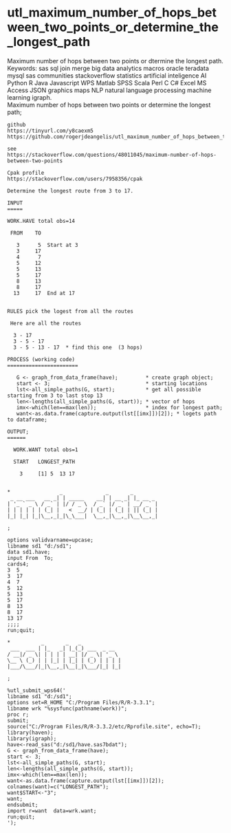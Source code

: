 # utl_maximum_number_of_hops_between_two_points_or_determine_the_longest_path
Maximum number of hops between two points or dtermine the longest path.                                                                                                                                                                                                          Keywords: sas sql join merge big data analytics macros oracle teradata mysql sas communities stackoverflow statistics                   artificial inteligence AI Python R Java Javascript WPS Matlab SPSS Scala Perl C C# Excel MS Access JSON graphics maps NLP                natural language processing machine learning igraph.   
    Maximum number of hops between two points or determine the longest path;                                                            
                                                                                                                                        
    github                                                                                                                              
    https://tinyurl.com/y8caexm5                                                                                                        
    https://github.com/rogerjdeangelis/utl_maximum_number_of_hops_between_two_points_or_determine_the_longest_path                      
                                                                                                                                        
    see                                                                                                                                 
    https://stackoverflow.com/questions/48011045/maximum-number-of-hops-between-two-points                                              
                                                                                                                                        
    Cpak profile                                                                                                                        
    https://stackoverflow.com/users/7958356/cpak                                                                                        
                                                                                                                                        
    Determine the longest route from 3 to 17.                                                                                           
                                                                                                                                        
    INPUT                                                                                                                               
    =====                                                                                                                               
                                                                                                                                        
    WORK.HAVE total obs=14                                                                                                              
                                                                                                                                        
     FROM    TO                                                                                                                         
                                                                                                                                        
       3      5  Start at 3                                                                                                             
       3     17                                                                                                                         
       4      7                                                                                                                         
       5     12                                                                                                                         
       5     13                                                                                                                         
       5     17                                                                                                                         
       8     13                                                                                                                         
       8     17                                                                                                                         
      13     17  End at 17                                                                                                              
                                                                                                                                        
                                                                                                                                        
    RULES pick the logest from all the routes                                                                                           
                                                                                                                                        
     Here are all the routes                                                                                                            
                                                                                                                                        
      3 - 17                                                                                                                            
      3 - 5 - 17                                                                                                                        
      3 - 5 - 13 - 17  * find this one  (3 hops)                                                                                        
                                                                                                                                        
    PROCESS (working code)                                                                                                              
    =======================                                                                                                             
                                                                                                                                        
       G <- graph_from_data_frame(have);         * create graph object;                                                                 
       start <- 3;                               * starting locations                                                                   
       lst<-all_simple_paths(G, start);          * get all possible starting from 3 to last stop 13                                     
       len<-lengths(all_simple_paths(G, start)); * vector of hops                                                                       
       imx<-which(len==max(len));                * index for longest path;                                                              
       want<-as.data.frame(capture.output(lst[[imx]])[2]); * logets path to dataframe;                                                  
                                                                                                                                        
    OUTPUT;                                                                                                                             
    ======                                                                                                                              
                                                                                                                                        
      WORK.WANT total obs=1                                                                                                             
                                                                                                                                        
      START   LONGEST_PATH                                                                                                              
                                                                                                                                        
        3     [1] 5  13 17                                                                                                              
                                                                                                                                        
                                                                                                                                        
    *                _              _       _                                                                                           
     _ __ ___   __ _| | _____    __| | __ _| |_ __ _                                                                                    
    | '_ ` _ \ / _` | |/ / _ \  / _` |/ _` | __/ _` |                                                                                   
    | | | | | | (_| |   <  __/ | (_| | (_| | || (_| |                                                                                   
    |_| |_| |_|\__,_|_|\_\___|  \__,_|\__,_|\__\__,_|                                                                                   
                                                                                                                                        
    ;                                                                                                                                   
                                                                                                                                        
    options validvarname=upcase;                                                                                                        
    libname sd1 "d:/sd1";                                                                                                               
    data sd1.have;                                                                                                                      
    input From  To;                                                                                                                     
    cards4;                                                                                                                             
    3  5                                                                                                                                
    3  17                                                                                                                               
    4  7                                                                                                                                
    5  12                                                                                                                               
    5  13                                                                                                                               
    5  17                                                                                                                               
    8  13                                                                                                                               
    8  17                                                                                                                               
    13 17                                                                                                                               
    ;;;;                                                                                                                                
    run;quit;                                                                                                                           
                                                                                                                                        
    *          _       _   _                                                                                                            
     ___  ___ | |_   _| |_(_) ___  _ __                                                                                                 
    / __|/ _ \| | | | | __| |/ _ \| '_ \                                                                                                
    \__ \ (_) | | |_| | |_| | (_) | | | |                                                                                               
    |___/\___/|_|\__,_|\__|_|\___/|_| |_|                                                                                               
                                                                                                                                        
    ;                                                                                                                                   
                                                                                                                                        
    %utl_submit_wps64('                                                                                                                 
    libname sd1 "d:/sd1";                                                                                                               
    options set=R_HOME "C:/Program Files/R/R-3.3.1";                                                                                    
    libname wrk "%sysfunc(pathname(work))";                                                                                             
    proc r;                                                                                                                             
    submit;                                                                                                                             
    source("C:/Program Files/R/R-3.3.2/etc/Rprofile.site", echo=T);                                                                     
    library(haven);                                                                                                                     
    library(igraph);                                                                                                                    
    have<-read_sas("d:/sd1/have.sas7bdat");                                                                                             
    G <- graph_from_data_frame(have);                                                                                                   
    start <- 3;                                                                                                                         
    lst<-all_simple_paths(G, start);                                                                                                    
    len<-lengths(all_simple_paths(G, start));                                                                                           
    imx<-which(len==max(len));                                                                                                          
    want<-as.data.frame(capture.output(lst[[imx]])[2]);                                                                                 
    colnames(want)=c("LONGEST_PATH");                                                                                                   
    want$START<-"3";                                                                                                                    
    want;                                                                                                                               
    endsubmit;                                                                                                                          
    import r=want  data=wrk.want;                                                                                                       
    run;quit;                                                                                                                           
    ');                                                                                                                                 
                                                                                                                                        
                               
